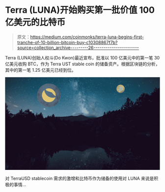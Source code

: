 # Terra (LUNA)开始购买第一批价值 100 亿美元的比特币

> 原文：<https://medium.com/coinmonks/terra-luna-begins-first-tranche-of-10-billion-bitcoin-buy-c10308867f7b?source=collection_archive---------26----------------------->

Terra (LUNA)创始人权斗(Do Kwon)最近宣布，批准以 100 亿美元中的第一笔 30 亿美元收购 BTC，作为 Terra UST stable coin 的储备资产。根据区块链的分析，其中的第一笔 1.25 亿美元已经到位。

![](img/9c43a0f88288c2a62f5c97f3bdb1c9dd.png)

对 TerraUSD stablecoin 需求的激增和比特币作为储备的使用对 LUNA 来说是积极的事情…
